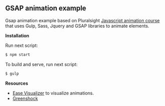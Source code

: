 ## GSAP animation example ##

Gsap animation example based on Pluralsight [Javascript animation course](https://app.pluralsight.com/library/courses/gsap-javascript-animation/table-of-contents) that uses Gulp, Sass, Jquery and GSAP libraries to animate elements.

**Installation**

Run next script:
```sh
$ npm start
```

To build and  serve, run next script:
```sh
$ gulp
```



**Resources**

 *  [Ease Visualizer](https://greensock.com/ease-visualizer "Ease Visualizer") to visualize animations.
 *  [Greenshock](https://greensock.com/ "greensock")
